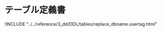 # テーブル定義書

!INCLUDE "../../reference/3_dd/DDL/tables/replace_dbname.usertag.html"

<script>document.body.getElementsByClassName("markdown-section")[0].innerHTML = document.body.getElementsByClassName("markdown-section")[0].replace(/replace_dbname./g, "").replace(/8.0.20/g, "MYSQL 8.0.20");</script>

